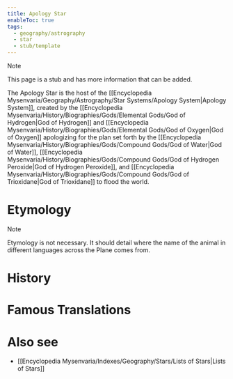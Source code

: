 ```yaml
---
title: Apology Star
enableToc: true
tags:
  - geography/astrography
  - star
  - stub/template
---
```


> [!note]
> This page is a stub and has more information that can be added.

The Apology Star is the host of the [[Encyclopedia Mysenvaria/Geography/Astrography/Star Systems/Apology System|Apology System]], created by the [[Encyclopedia Mysenvaria/History/Biographies/Gods/Elemental Gods/God of Hydrogen|God of Hydrogen]] and [[Encyclopedia Mysenvaria/History/Biographies/Gods/Elemental Gods/God of Oxygen|God of Oxygen]] apologizing for the plan set forth by the [[Encyclopedia Mysenvaria/History/Biographies/Gods/Compound Gods/God of Water|God of Water]], [[Encyclopedia Mysenvaria/History/Biographies/Gods/Compound Gods/God of Hydrogen Peroxide|God of Hydrogen Peroxide]], and [[Encyclopedia Mysenvaria/History/Biographies/Gods/Compound Gods/God of Trioxidane|God of Trioxidane]] to flood the world.
# Etymology

> [!note]
> Etymology is not necessary. It should detail where the name of the animal in different languages across the Plane comes from.
# History

# Famous Translations

# Also see
- [[Encyclopedia Mysenvaria/Indexes/Geography/Stars/Lists of Stars|Lists of Stars]]
